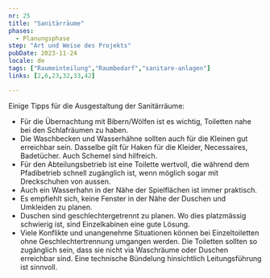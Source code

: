 ```yaml
---
nr: 25
title: "Sanitärräume"
phases:
  - Planungsphase
step: "Art und Weise des Projekts"
pubDate: 2023-11-24
locale: de
tags: ["Raumeinteilung","Raumbedarf","sanitare-anlagen"]
links: [2,6,23,32,33,42]

---
```


Einige Tipps für die Ausgestaltung der Sanitärräume:

- Für die Übernachtung mit Bibern/Wölfen ist es wichtig, Toiletten nahe bei den Schlafräumen zu haben.
- Die Waschbecken und Wasserhähne sollten auch für die Kleinen gut erreichbar sein. Dasselbe gilt für Haken für die Kleider, Necessaires, Badetücher. Auch Schemel sind hilfreich.
- Für den Abteilungsbetrieb ist eine Toilette wertvoll, die während dem Pfadibetrieb schnell zugänglich ist, wenn möglich sogar mit Dreckschuhen von aussen.
- Auch ein Wasserhahn in der Nähe der Spielflächen ist immer praktisch.
- Es empfiehlt sich,  keine Fenster in der Nähe der Duschen und Umkleiden zu planen.
- Duschen sind geschlechtergetrennt zu planen. Wo dies platzmässig schwierig ist, sind Einzelkabinen eine gute Lösung.
- Viele Konflikte und unangenehme Situationen können bei Einzeltoiletten ohne Geschlechtertrennung umgangen werden. Die Toiletten sollten so zugänglich sein, dass sie nicht via  Waschräume oder Duschen erreichbar sind. Eine technische Bündelung hinsichtlich Leitungsführung ist sinnvoll.

